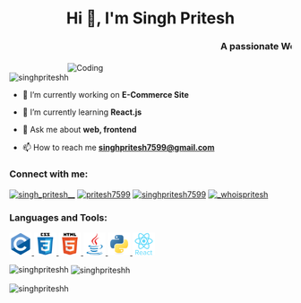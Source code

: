 
<h1 align="center">Hi 👋, I'm Singh Pritesh</h1>
<h3 align="center"><marquee>A passionate Web Developer from India</marquee></h3>
<img align="right" alt="Coding" width="400" src="https://cdn.dribbble.com/users/1059583/screenshots/4171367/coding-freak.gif">

<p align="left"> <img src="https://komarev.com/ghpvc/?username=singhpritesh0&label=Profile%20views&color=0e75b6&style=flat" alt="singhpriteshh" /> </p>

- 🔭 I’m currently working on **E-Commerce Site**

- 🌱 I’m currently learning **React.js**

- 💬 Ask me about **web, frontend**

- 📫 How to reach me **singhpritesh7599@gmail.com**

<h3 align="left">Connect with me:</h3>
<p align="left">
<a href="https://twitter.com/singh_pritesh__" target="blank"><img align="center" src="https://raw.githubusercontent.com/rahuldkjain/github-profile-readme-generator/master/src/images/icons/Social/twitter.svg" alt="singh_pritesh__" height="30" width="40" /></a>
<a href="https://linkedin.com/in/pritesh7599" target="blank"><img align="center" src="https://raw.githubusercontent.com/rahuldkjain/github-profile-readme-generator/master/src/images/icons/Social/linked-in-alt.svg" alt="pritesh7599" height="30" width="40" /></a>
<a href="https://fb.com/singhpritesh7599" target="blank"><img align="center" src="https://raw.githubusercontent.com/rahuldkjain/github-profile-readme-generator/master/src/images/icons/Social/facebook.svg" alt="singhpritesh7599" height="30" width="40" /></a>
<a href="https://instagram.com/_whoispritesh" target="blank"><img align="center" src="https://raw.githubusercontent.com/rahuldkjain/github-profile-readme-generator/master/src/images/icons/Social/instagram.svg" alt="_whoispritesh" height="30" width="40" /></a>
</p>

<h3 align="left">Languages and Tools:</h3>
<p align="left"> <a href="https://www.cprogramming.com/" target="_blank" rel="noreferrer"> <img src="https://raw.githubusercontent.com/devicons/devicon/master/icons/c/c-original.svg" alt="c" width="40" height="40"/> </a> <a href="https://www.w3schools.com/css/" target="_blank" rel="noreferrer"> <img src="https://raw.githubusercontent.com/devicons/devicon/master/icons/css3/css3-original-wordmark.svg" alt="css3" width="40" height="40"/> </a> <a href="https://www.w3.org/html/" target="_blank" rel="noreferrer"> <img src="https://raw.githubusercontent.com/devicons/devicon/master/icons/html5/html5-original-wordmark.svg" alt="html5" width="40" height="40"/> </a> <a href="https://www.java.com" target="_blank" rel="noreferrer"> <img src="https://raw.githubusercontent.com/devicons/devicon/master/icons/java/java-original.svg" alt="java" width="40" height="40"/> </a> <a href="https://www.python.org" target="_blank" rel="noreferrer"> <img src="https://raw.githubusercontent.com/devicons/devicon/master/icons/python/python-original.svg" alt="python" width="40" height="40"/> </a> <a href="https://reactjs.org/" target="_blank" rel="noreferrer"> <img src="https://raw.githubusercontent.com/devicons/devicon/master/icons/react/react-original-wordmark.svg" alt="react" width="40" height="40"/> </a> </p>

<p><img align="left" src="https://github-readme-stats.vercel.app/api/top-langs?username=singhpriteshh&show_icons=true&locale=en&layout=compact" alt="singhpriteshh" /></p>

<p>&nbsp;<img align="center" src="https://github-readme-stats.vercel.app/api?username=singhpriteshh&show_icons=true&locale=en" alt="singhpriteshh" /></p>

<p><img align="center" src="https://github-readme-streak-stats.herokuapp.com/?user=singhpriteshh&" alt="singhpriteshh" /></p>
